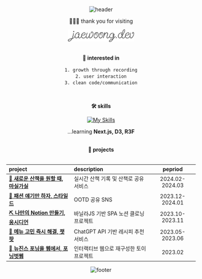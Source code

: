 <div align=center>
<img src="https://capsule-render.vercel.app/api?type=waving&color=333333&height=120&section=header" alt="header"/>

  🙇🏻‍♂️ thank you for visiting


  <img width="35%" alt="Header" src="header.svg" />
  <br/>
  <br/>

  <b>🧶 interested in</b>
  <br/>
  
  `1. growth through recording` <br/>
  `2. user interaction` <br/>
  `3. clean code/communication` <br/>

  <br/>
  
  <b>🛠️ skills</b>
  <br/>

  [![My Skills](https://skillicons.dev/icons?i=nextjs,react,ts,js,html,css,scss,styledcomponents,tailwind,git,vite,vercel&perline=6)](https://skillicons.dev)

  ...learning <b>Next.js, D3, R3F</b>

  <br/>
  <b>🚀 projects</b>
  <br/>
  <br/>

| **project** | **description** | **pepriod** |
|:---|:---|:---:|
|[**👟 새로운 산책을 원할 때, 마실가실**](https://github.com/Team-SilverTown/Team-SilverTown-MasilGasil-FE)|실시간 산책 기록 및 산책로 공유 서비스|2024.02-2024.03|
|[**👔 패션 얘기만 하자, 스타일드**](https://github.com/prgrms-fe-devcourse/FEDC5_STYLED_sehee)|OOTD 공유 SNS|2023.12-2024.01|
|[**⛏️ 나만의 Notion 만들기, 웅시디언**](https://github.com/Jaeppetto/FEDC5-5_Project_Notion_VanillaJS)|바닐라JS 기반 SPA 노션 클로닝 프로젝트|2023.10-2023.11|
|[**🍯 메뉴 고민 즉시 해결, 챗팟**](https://github.com/Jaeppetto/ChatPot-legacy)|ChatGPT API 기반 레시피 추천 서비스|2023.05-2023.06|
|[**🐰 뉴진스 포닝을 웹에서, 포닝벗웹**](https://github.com/Jaeppetto/PhoningButWeb)|인터랙티브 웹으로 재구성한 토이프로젝트|2023.02|


  <img src="https://capsule-render.vercel.app/api?type=waving&amp;color=333333&amp;height=120&amp;section=footer" alt="footer">

</div>
